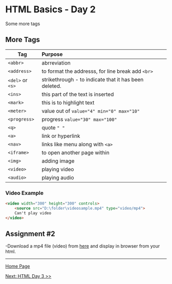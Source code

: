 # HTML Basics - Day 2

Some more tags

## More Tags

| Tag |   Purpose |
|-----|:----------|
| `<abbr>` | abrreviation |
| `<address>` | to format the addresss, for line break add `<br>` |
| `<del>` or `<s>` | strikethrough - to indicate that it has been deleted. |
| `<ins>` | this part of the text is inserted |
| `<mark>` | this is to highlight text|
| `<meter>` | value out of `value="4" min="0" max="10"` |
| `<progress>` | progress `value="30" max="100"` |
| `<q>` | quote `" "` |
| `<a>` | link or hyperlink |
| `<nav>` | links like menu along with `<a>`|
| `<iframe>` | to open another page within |
| `<img>` | adding image |
| `<video>` | playing video |
| `<audio>` | playing audio |

### Video Example

```html
<video width="300" height="300" controls> 
	<source src="D:\folder\videosample.mp4" type="video/mp4">
	Can't play video
</video>

```

## Assignment #2

-Download a mp4 file (video) from [here](https://file-examples-com.github.io/uploads/2017/04/file_example_MP4_480_1_5MG.mp4) and display in browser from your html.

---

[Home Page](../README.md)

[Next: HTML Day 3 >>](03-html-day-03.md)
